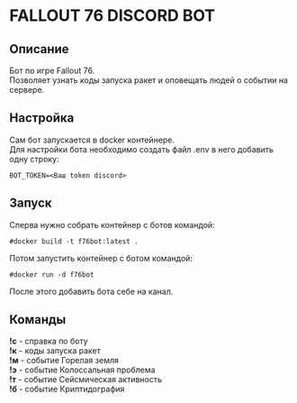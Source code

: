 # FALLOUT 76 DISCORD BOT

## Описание
Бот по игре Fallout 76.  
Позволяет узнать коды запуска ракет и оповещать людей о событии на сервере.

## Настройка
Сам бот запускается в docker контейнере.  
Для настройки бота необходимо создать файл .env в него добавить одну строку:
```
BOT_TOKEN=<Ваш token discord>
```

## Запуск
Сперва нужно собрать контейнер с ботов командой:
```
#docker build -t f76bot:latest .
```
Потом запустить контейнер с ботом командой:
```
#docker run -d f76bot
```
После этого добавить бота себе на канал.

## Команды
**!с** - справка по боту  
**!к** - коды запуска ракет  
**!м** - событие Горелая земля  
**!э** - событие Колоссальная проблема  
**!т** - событие Сейсмическая активность  
**!б** - событие Криптидография
     
